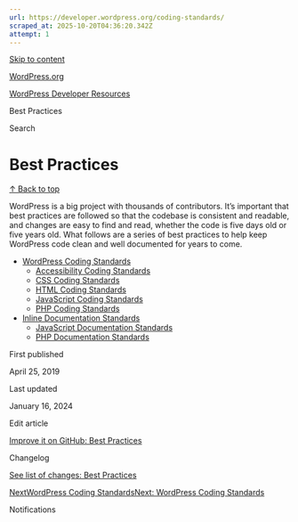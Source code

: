 ```yaml
---
url: https://developer.wordpress.org/coding-standards/
scraped_at: 2025-10-20T04:36:20.342Z
attempt: 1
---
```


[Skip to content](https://developer.wordpress.org/coding-standards/#wp--skip-link--target)

[WordPress.org](https://wordpress.org/)

[WordPress Developer Resources](https://developer.wordpress.org/)

Best Practices


Search

# Best Practices

[↑ Back to top](https://developer.wordpress.org/coding-standards/#wp--skip-link--target)

WordPress is a big project with thousands of contributors. It’s important that best practices are followed so that the codebase is consistent and readable, and changes are easy to find and read, whether the code is five days old or five years old. What follows are a series of best practices to help keep WordPress code clean and well documented for years to come.

- [WordPress Coding Standards](https://developer.wordpress.org/coding-standards/wordpress-coding-standards/)
  - [Accessibility Coding Standards](https://developer.wordpress.org/coding-standards/wordpress-coding-standards/accessibility/)
  - [CSS Coding Standards](https://developer.wordpress.org/coding-standards/wordpress-coding-standards/css/)
  - [HTML Coding Standards](https://developer.wordpress.org/coding-standards/wordpress-coding-standards/html/)
  - [JavaScript Coding Standards](https://developer.wordpress.org/coding-standards/wordpress-coding-standards/javascript/)
  - [PHP Coding Standards](https://developer.wordpress.org/coding-standards/wordpress-coding-standards/php/)
- [Inline Documentation Standards](https://developer.wordpress.org/coding-standards/inline-documentation-standards/)
  - [JavaScript Documentation Standards](https://developer.wordpress.org/coding-standards/inline-documentation-standards/javascript/)
  - [PHP Documentation Standards](https://developer.wordpress.org/coding-standards/inline-documentation-standards/php/)

First published

April 25, 2019

Last updated

January 16, 2024

Edit article

[Improve it on GitHub: Best Practices](https://github.com/WordPress/wpcs-docs/edit/master/index.md)

Changelog

[See list of changes: Best Practices](https://github.com/WordPress/wpcs-docs/commits/master/index.md)

[NextWordPress Coding StandardsNext: WordPress Coding Standards](https://developer.wordpress.org/coding-standards/wordpress-coding-standards/)

Notifications